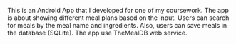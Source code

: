 This is an Android App that I developed for one of my coursework. The app is about showing different meal plans based on the input. Users can search for meals by the meal name and ingredients. Also, users can save meals in the database (SQLite). The app use TheMealDB web service.
